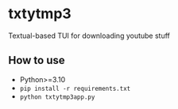 # txtytmp3
Textual-based TUI for downloading youtube stuff

## How to use

- Python>=3.10
- `pip install -r requirements.txt`
- `python txtytmp3app.py`
